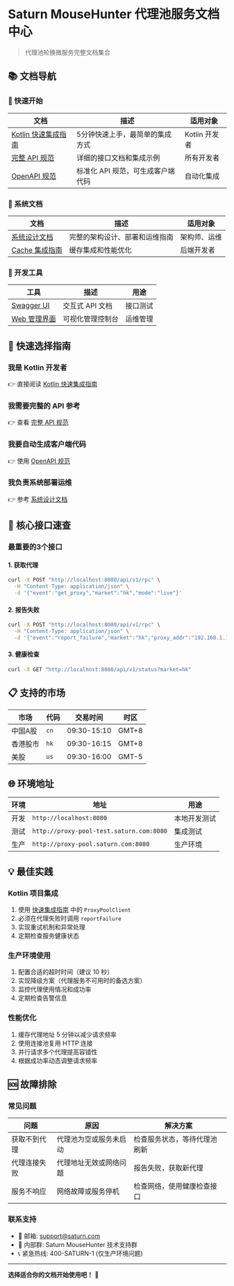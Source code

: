 # Saturn MouseHunter 代理池服务文档中心

> 代理池轮换微服务完整文档集合

## 📚 文档导航

### 🚀 快速开始

| 文档 | 描述 | 适用对象 |
|------|------|----------|
| [Kotlin 快速集成指南](kotlin-quick-start.md) | 5分钟快速上手，最简单的集成方式 | Kotlin 开发者 |
| [完整 API 规范](fastapi-kotlin-integration.md) | 详细的接口文档和集成示例 | 所有开发者 |
| [OpenAPI 规范](openapi.yaml) | 标准化 API 规范，可生成客户端代码 | 自动化集成 |

### 📖 系统文档

| 文档 | 描述 | 适用对象 |
|------|------|----------|
| [系统设计文档](README.md) | 完整的架构设计、部署和运维指南 | 架构师、运维 |
| [Cache 集成指南](cache_integration_guide.md) | 缓存集成和性能优化 | 后端开发者 |

### 🔧 开发工具

| 工具 | 描述 | 用途 |
|------|------|------|
| [Swagger UI](http://localhost:8080/docs) | 交互式 API 文档 | 接口测试 |
| [Web 管理界面](http://localhost:8080) | 可视化管理控制台 | 运维管理 |

## 🎯 快速选择指南

### 我是 Kotlin 开发者
👉 直接阅读 [Kotlin 快速集成指南](kotlin-quick-start.md)

### 我需要完整的 API 参考
👉 查看 [完整 API 规范](fastapi-kotlin-integration.md)

### 我要自动生成客户端代码
👉 使用 [OpenAPI 规范](openapi.yaml)

### 我负责系统部署运维
👉 参考 [系统设计文档](README.md)

## 🔗 核心接口速查

### 最重要的3个接口

#### 1. 获取代理
```bash
curl -X POST "http://localhost:8080/api/v1/rpc" \
  -H "Content-Type: application/json" \
  -d '{"event":"get_proxy","market":"hk","mode":"live"}'
```

#### 2. 报告失败
```bash
curl -X POST "http://localhost:8080/api/v1/rpc" \
  -H "Content-Type: application/json" \
  -d '{"event":"report_failure","market":"hk","proxy_addr":"192.168.1.100:8080"}'
```

#### 3. 健康检查
```bash
curl -X GET "http://localhost:8080/api/v1/status?market=hk"
```

## 📋 支持的市场

| 市场 | 代码 | 交易时间 | 时区 |
|------|------|----------|------|
| 中国A股 | `cn` | 09:30-15:10 | GMT+8 |
| 香港股市 | `hk` | 09:30-16:15 | GMT+8 |
| 美股 | `us` | 09:30-16:00 | GMT-5 |

## 🌐 环境地址

| 环境 | 地址 | 用途 |
|------|------|------|
| 开发 | `http://localhost:8080` | 本地开发测试 |
| 测试 | `http://proxy-pool-test.saturn.com:8080` | 集成测试 |
| 生产 | `http://proxy-pool.saturn.com:8080` | 生产环境 |

## 💡 最佳实践

### Kotlin 项目集成
1. 使用 [快速集成指南](kotlin-quick-start.md) 中的 `ProxyPoolClient`
2. 必须在代理失败时调用 `reportFailure`
3. 实现重试机制和异常处理
4. 定期检查服务健康状态

### 生产环境使用
1. 配置合适的超时时间（建议 10 秒）
2. 实现降级方案（代理服务不可用时的备选方案）
3. 监控代理使用情况和成功率
4. 定期检查告警信息

### 性能优化
1. 缓存代理地址 5 分钟以减少请求频率
2. 使用连接池复用 HTTP 连接
3. 并行请求多个代理提高容错性
4. 根据成功率动态调整请求频率

## 🆘 故障排除

### 常见问题
| 问题 | 原因 | 解决方案 |
|------|------|----------|
| 获取不到代理 | 代理池为空或服务未启动 | 检查服务状态，等待代理池刷新 |
| 代理连接失败 | 代理地址无效或网络问题 | 报告失败，获取新代理 |
| 服务不响应 | 网络故障或服务停机 | 检查网络，使用健康检查接口 |

### 联系支持
- 📧 邮箱: support@saturn.com
- 💬 内部群: Saturn MouseHunter 技术支持群
- 📞 紧急热线: 400-SATURN-1 (仅生产环境问题)

---

**选择适合你的文档开始使用吧！** 🚀